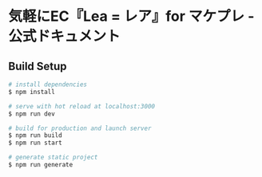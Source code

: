 # 気軽にEC『Lea = レア』for マケプレ - 公式ドキュメント

## Build Setup

```bash
# install dependencies
$ npm install

# serve with hot reload at localhost:3000
$ npm run dev

# build for production and launch server
$ npm run build
$ npm run start

# generate static project
$ npm run generate
```
